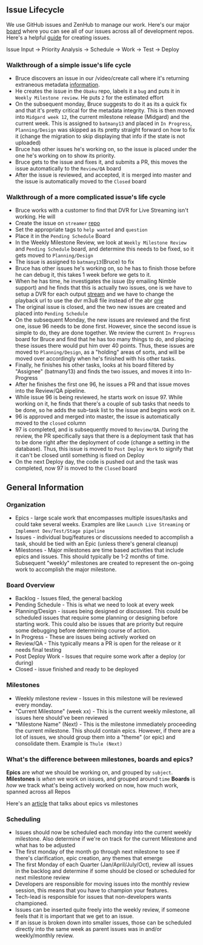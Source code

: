 ## Issue Lifecycle

We use GitHub issues and ZenHub to manage our work.  Here's our major [board](https://github.com/SYNQfm/obaku#boards?repos=83064032,79477666,80748537,81571134,79564980,81447813,84829819,79788970,81179259) where you can see all of our issues across all of development repos.  Here's a helpful [guide](guidelines.md) for creating issues.

Issue Input -> Priority Analysis -> Schedule -> Work -> Test -> Deploy

### Walkthrough of a simple issue's life cycle

* Bruce discovers an issue in our /video/create call where it's returning extraneous metadata [information](https://github.com/SYNQfm/obaku/issues/601).
* He creates the issue in the `Obaku` repo, labels it a `bug` and puts it in `Weekly Milestone review`.  He puts `2` for the estimated effort
* On the subsequent monday, Bruce suggests to do it as its a quick fix and that it's pretty critical for the metadata integrity.  This is then moved into `Midgard week 12`, the current milestone release (Midgard) and the current week.  This is assigned to `batmany13` and placed in `In Progress`, `Planning/Design` was skipped as its pretty straight forward on how to fix it (change the migration to skip displaying that info if the state is not uploaded)
* Bruce has other issues he's working on, so the issue is placed under the one he's working on to show its priority.
* Bruce gets to the issue and fixes it, and submits a PR, this moves the issue automatically to the `Review/QA` board
* After the issue is reviewed, and accepted, it is merged into master and the issue is automatically moved to the `Closed` board

### Walkthrough of a more complicated issue's life cycle

* Bruce works with a customer to find that DVR for Live Streaming isn't working. He will
 * Create the issue on `streamer` [repo](https://github.com/SYNQfm/streamer/issues/75)
 * Set the appropriate tags to `help wanted` and `question`
 * Place it in the `Pending Schedule` Board
* In the Weekly Milestone Review, we look at `Weekly Milestone Review` and `Pending Schedule` board, and determine this needs to be fixed, so it gets moved to `Planning/Design`
* The issue is assigned to `batmany13`(Bruce) to fix
* Bruce has other issues he's working on, so he has to finish those before he can debug it, this takes 1 week before we gets to it.
* When he has time, he investigates the issue (by emailing Nimble support) and he finds that this is actually two issues, one is we have to setup a DVR for each output [stream](https://github.com/SYNQfm/streamer/issues/96) and we have to change the playback url to use the dvr m3u8 file instead of the abr [one](https://github.com/SYNQfm/streamer/issues/97)
* The original issue is closed, and the two new issues are created and placed into `Pending Schedule`
* On the subsequent Monday, the new issues are reviewed and the first one, issue 96 needs to be done first.  However, since the second issue is simple to do, they are done together.  We review the current `In Progress` board for Bruce and find that he has too many things to do, and placing these issues there would put him over 40 points.  Thus, these issues are moved to `Planning/Design`, as a "holding" areas of sorts, and will be moved over accordingly when he's finished with his other tasks.
* Finally, he finishes his other tasks, looks at his board filtered by "Assignee" (batmany13) and finds the two issues, and moves it into In-Progress
* After he finishes the first one 96, he issues a PR and that issue moves into the Review/QA pipeline.
* While issue 96 is being reviewed, he starts work on issue 97.  While working on it, he finds that there's a couple of sub tasks that needs to be done, so he adds the sub-task list to the issue and begins work on it.
* 96 is approved and merged into master, the issue is automatically moved to the `closed` column
* 97 is completed, and is subsequently moved to `Review/QA`.  During the review, the PR specifically says that there is a deployment task that has to be done right after the deployment of code (change a setting in the database).  Thus, this issue is moved to `Post Deploy Work` to signify that it can't be closed until something is fixed on Deploy
* On the next Deploy day, the code is pushed out and the task was completed, now 97 is moved to the `Closed` board

## General Information

### Organization

* Epics - large scale work that encompasses multiple issues/tasks and could take several weeks.  Examples are like `Launch Live Streaming` or `Implement Dev/Test/Stage pipeline`
* Issues - individual bug/features or discussions needed to accomplish a task, should be tied with an Epic (unless there's general cleanup)
* Milestones - Major milestones are time based activities that include epics and issues.  This should typically be 1-2 months of time.  Subsequent "weekly" milestones are created to represent the on-going work to accomplish the major milestone.

### Board Overview

* Backlog - Issues filed, the general backlog
* Pending Schedule - This is what we need to look at every week
* Planning/Design - issues being designed or discussed.  This could be scheduled issues that require some planning or designing before starting work.  This could also be issues that are priority but require some debugging before determining course of action.
* In Progress - These are issues being actively worked on
* Review/QA - This typically means a PR is open for the release or it needs final testing
* Post Deploy Work - Issues that require some work after a deploy (or during)
* Closed - issue finished and ready to be deployed

### Milestones

* Weekly milestone review - Issues in this milestone will be reviewed every monday.
* "Current Milestone" (week xx) - This is the current weekly milestone, all issues here should've been reviewed
* "Milestone Name" (Next) - This is the milestone immediately proceeding the current milestone.  This should contain epics.  However, if there are a lot of issues, we should group them into a "theme" (or epic) and consolidate them.  Example is `Thule (Next)`

### What's the difference between milestones, boards and epics?

__Epics__ are _what_ we should be working on, and grouped by `subject`.    
__Milestones__ is _when_ we work on issues, and grouped around `time`
__Boards__ is _how_ we track what's being actively worked on now, how much work, spanned across all Repos    

Here's an [article](https://www.zenhub.com/blog/how-to-use-epics-and-milestones/) that talks about epics vs milestones

### Scheduling

* Issues should now be scheduled each monday into the current weekly milestone.  Also determine if we're on track for the current Milestone and what has to be adjusted
* The first monday of the month go through next milestone to see if there's clarification, epic creation, any themes that emerge
* The first Monday of each Quarter (Jan/April/July/Oct), review all issues in the backlog and determine if some should be closed or scheduled for next milestone review
* Developers are responsible for moving issues into the monthly review session, this means that you have to champion your features.
* Tech-lead is responsible for issues that non-developers wants championed.
* Issues can be inserted quite freely into the weekly review, if someone feels that it is important that we get to an issue.
* If an issue is broken down into smaller issues, those can be scheduled directly into the same week as parent issues was in and/or weekly/monthly review.